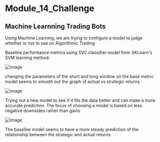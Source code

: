 # Module_14_Challenge
## Machine Learnning Trading Bots

Using Machine Learning, we are trying to configure a model to judge whether or not to use on Algorithmic Trading

Baseline performance metrics using SVC classifier model from SKLearn's SVM learning method:

![image](https://user-images.githubusercontent.com/75395061/114323714-589afe00-9adb-11eb-90c1-a9e54e803086.png)

changing the parameters of the short and long window on the base metric model seems to smooth out the graph of actual vs strategic returns

![image](https://user-images.githubusercontent.com/75395061/114323984-a106eb80-9adc-11eb-8302-b883d5ee928d.png)


Trying out a new model to see if it fits the data better and can make a more accurate prediction.
The focus of choosing a model is based on less negative downsides rather than gains

![image](https://user-images.githubusercontent.com/75395061/114323751-8f711400-9adb-11eb-95ee-98faf7507e9a.png)

The baseline model seems to have a more steady prediction of the relationship between the strategic and actual returns